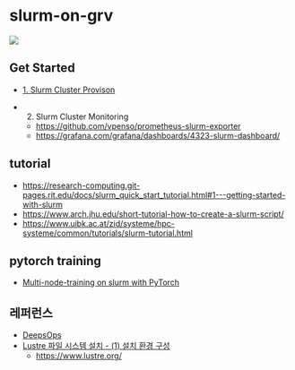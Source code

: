 # slurm-on-grv

![](https://github.com/gnosia93/slurm-on-grv/blob/main/tutorial/images/slurm-ws-arch.png)




## Get Started ##

* [1. Slurm Cluster Provison](https://github.com/gnosia93/slurm-on-grv/blob/main/tutorial/1.provison.md)

* 2. Slurm Cluster Monitoring
   - https://github.com/vpenso/prometheus-slurm-exporter
   - https://grafana.com/grafana/dashboards/4323-slurm-dashboard/


## tutorial ##  
* https://research-computing.git-pages.rit.edu/docs/slurm_quick_start_tutorial.html#1---getting-started-with-slurm
* https://www.arch.jhu.edu/short-tutorial-how-to-create-a-slurm-script/
* https://www.uibk.ac.at/zid/systeme/hpc-systeme/common/tutorials/slurm-tutorial.html


## pytorch training ##

* [Multi-node-training on slurm with PyTorch](https://gist.github.com/TengdaHan/1dd10d335c7ca6f13810fff41e809904)


## 레퍼런스 ##

* [DeepsOps](https://www.itmaya.co.kr/wboard/view.php?wb=tech&idx=23)
* [Lustre 파일 시스템 설치 - (1) 설치 환경 구성](https://cjy2181.tistory.com/3)
  * https://www.lustre.org/

